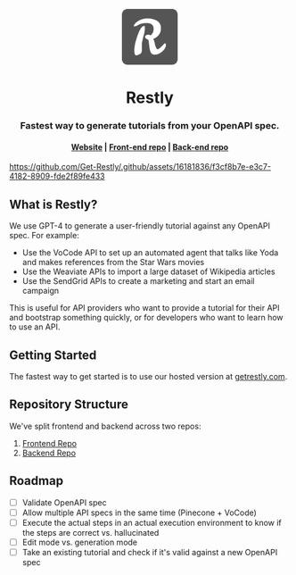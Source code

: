 <p align="center">
  <img width="100" src="/readme-assets/logo.png" alt="restly logo">
</p>

<h1 align="center">
  Restly
</h1>

<h3 align="center">
  Fastest way to generate tutorials from your OpenAPI spec.
</h3>

<h4 align="center">
  <a href="https://getrestly.com/">Website</a> |
  <a href="https://github.com/Get-Restly/restly-frontend">Front-end repo</a> |
  <a href="https://github.com/Get-Restly/restly-backend">Back-end repo</a>
</h4>

https://github.com/Get-Restly/.github/assets/16181836/f3cf8b7e-e3c7-4182-8909-fde2f89fe433

<!-- <img width="100%" src="/readme-assets/preview.png" alt="Cover image"> -->

## What is Restly?

We use GPT-4 to generate a user-friendly tutorial against any OpenAPI spec. For example:

- Use the VoCode API to set up an automated agent that talks like Yoda and makes references from the Star Wars movies
- Use the Weaviate APIs to import a large dataset of Wikipedia articles
- Use the SendGrid APIs to create a marketing and start an email campaign

This is useful for API providers who want to provide a tutorial for their API and bootstrap something quickly, or for developers who want to learn how to use an API.

## Getting Started

The fastest way to get started is to use our hosted version at [getrestly.com](https://getrestly.com/).

## Repository Structure

We've split frontend and backend across two repos:

1. [Frontend Repo](https://github.com/Get-Restly/restly-frontend)
2. [Backend Repo](https://github.com/Get-Restly/restly-backend)

## Roadmap

- [ ] Validate OpenAPI spec
- [ ] Allow multiple API specs in the same time (Pinecone + VoCode)
- [ ] Execute the actual steps in an actual execution environment to know if the steps are correct vs. hallucinated
- [ ] Edit mode vs. generation mode
- [ ] Take an existing tutorial and check if it's valid against a new OpenAPI spec
